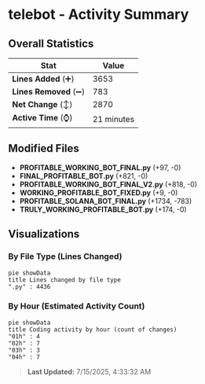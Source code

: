 # telebot - Activity Summary 

## Overall Statistics

| Stat                   | Value                                                             |
| ---------------------- | ----------------------------------------------------------------- |
| **Lines Added** (➕)   | 3653                                          |
| **Lines Removed** (➖) | 783                                        |
| **Net Change** (↕)    | 2870                |
| **Active Time** (⌚)   | 21 minutes |


## Modified Files
- **PROFITABLE_WORKING_BOT_FINAL.py** (+97, -0)
- **FINAL_PROFITABLE_BOT.py** (+821, -0)
- **PROFITABLE_WORKING_BOT_FINAL_V2.py** (+818, -0)
- **WORKING_PROFITABLE_BOT_FIXED.py** (+9, -0)
- **PROFITABLE_SOLANA_BOT_FINAL.py** (+1734, -783)
- **TRULY_WORKING_PROFITABLE_BOT.py** (+174, -0)

## Visualizations

### By File Type (Lines Changed)

```mermaid
pie showData
title Lines changed by file type
".py" : 4436
```

### By Hour (Estimated Activity Count)

```mermaid
pie showData
title Coding activity by hour (count of changes)
"01h" : 4
"02h" : 7
"03h" : 3
"04h" : 7
```


> **Last Updated:** 7/15/2025, 4:33:32 AM
